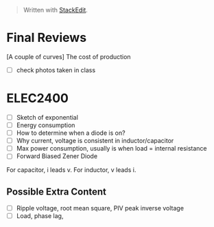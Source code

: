 


> Written with [StackEdit](https://stackedit.io/).

# Final Reviews
[A couple of curves] The cost of production

- [ ] check photos taken in class

# ELEC2400
- [ ] Sketch of exponential
- [ ] Energy consumption
- [ ] How to determine when a diode is on?
- [ ] Why current, voltage is consistent in inductor/capacitor
- [ ] Max power consumption, usually is when load = internal resistance
- [ ] Forward Biased Zener Diode

For capacitor, i leads v. For inductor, v leads i.

## Possible Extra Content
- [ ] Ripple voltage, root mean square, PIV peak inverse voltage
- [ ] Load, phase lag, 
<!--stackedit_data:
eyJoaXN0b3J5IjpbODAzNzIwNTYxLC02MDIzMDI5OTIsMTYwMT
U0NDI5MSwtMTg4NDg5OTI5OSwtMTQyMTUzMTg5MiwzNTQxNDYz
MzgsLTEzMjczMjMwMjMsLTE4NDQ3MDc0NiwyMTM1NTgzNjc0LC
0xNDcyNjcxNDEwXX0=
-->